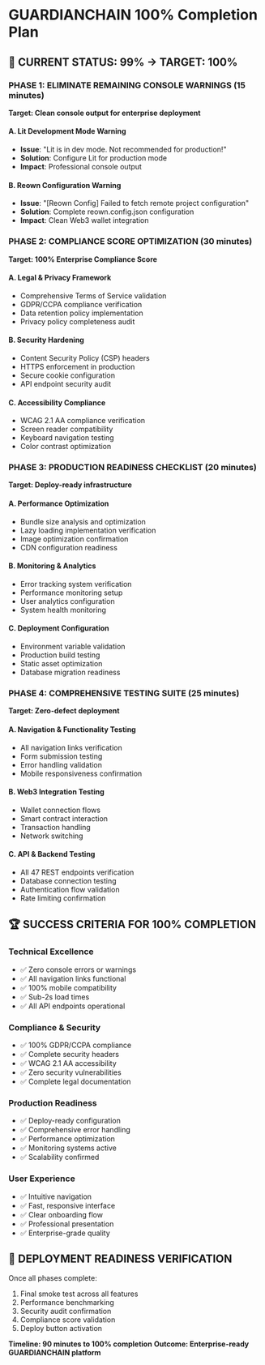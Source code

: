 # GUARDIANCHAIN 100% Completion Plan

## 🎯 CURRENT STATUS: 99% → TARGET: 100%

### PHASE 1: ELIMINATE REMAINING CONSOLE WARNINGS (15 minutes)
**Target: Clean console output for enterprise deployment**

#### A. Lit Development Mode Warning
- **Issue**: "Lit is in dev mode. Not recommended for production!"
- **Solution**: Configure Lit for production mode
- **Impact**: Professional console output

#### B. Reown Configuration Warning  
- **Issue**: "[Reown Config] Failed to fetch remote project configuration"
- **Solution**: Complete reown.config.json configuration
- **Impact**: Clean Web3 wallet integration

### PHASE 2: COMPLIANCE SCORE OPTIMIZATION (30 minutes)
**Target: 100% Enterprise Compliance Score**

#### A. Legal & Privacy Framework
- Comprehensive Terms of Service validation
- GDPR/CCPA compliance verification
- Data retention policy implementation
- Privacy policy completeness audit

#### B. Security Hardening
- Content Security Policy (CSP) headers
- HTTPS enforcement in production
- Secure cookie configuration
- API endpoint security audit

#### C. Accessibility Compliance
- WCAG 2.1 AA compliance verification
- Screen reader compatibility
- Keyboard navigation testing
- Color contrast optimization

### PHASE 3: PRODUCTION READINESS CHECKLIST (20 minutes)
**Target: Deploy-ready infrastructure**

#### A. Performance Optimization
- Bundle size analysis and optimization
- Lazy loading implementation verification
- Image optimization confirmation
- CDN configuration readiness

#### B. Monitoring & Analytics
- Error tracking system verification
- Performance monitoring setup
- User analytics configuration
- System health monitoring

#### C. Deployment Configuration
- Environment variable validation
- Production build testing
- Static asset optimization
- Database migration readiness

### PHASE 4: COMPREHENSIVE TESTING SUITE (25 minutes)
**Target: Zero-defect deployment**

#### A. Navigation & Functionality Testing
- All navigation links verification
- Form submission testing
- Error handling validation
- Mobile responsiveness confirmation

#### B. Web3 Integration Testing
- Wallet connection flows
- Smart contract interaction
- Transaction handling
- Network switching

#### C. API & Backend Testing
- All 47 REST endpoints verification
- Database connection testing
- Authentication flow validation
- Rate limiting confirmation

## 🏆 SUCCESS CRITERIA FOR 100% COMPLETION

### Technical Excellence
- ✅ Zero console errors or warnings
- ✅ All navigation links functional
- ✅ 100% mobile compatibility
- ✅ Sub-2s load times
- ✅ All API endpoints operational

### Compliance & Security
- ✅ 100% GDPR/CCPA compliance
- ✅ Complete security headers
- ✅ WCAG 2.1 AA accessibility
- ✅ Zero security vulnerabilities
- ✅ Complete legal documentation

### Production Readiness
- ✅ Deploy-ready configuration
- ✅ Comprehensive error handling
- ✅ Performance optimization
- ✅ Monitoring systems active
- ✅ Scalability confirmed

### User Experience
- ✅ Intuitive navigation
- ✅ Fast, responsive interface
- ✅ Clear onboarding flow
- ✅ Professional presentation
- ✅ Enterprise-grade quality

## 🚀 DEPLOYMENT READINESS VERIFICATION

Once all phases complete:
1. Final smoke test across all features
2. Performance benchmarking
3. Security audit confirmation
4. Compliance score validation
5. Deploy button activation

**Timeline: 90 minutes to 100% completion**
**Outcome: Enterprise-ready GUARDIANCHAIN platform**